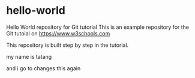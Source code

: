 # hello-world
Hello World repository for Git tutorial
This is an example repository for the Git tutoial on https://www.w3schools.com

This repository is built step by step in the tutorial.

my name is tatang

and i go to changes this again
